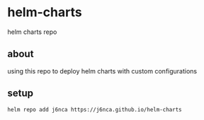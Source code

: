# helm-charts

helm charts repo

## about

using this repo to deploy helm charts with custom configurations

## setup

```
helm repo add j6nca https://j6nca.github.io/helm-charts
```
